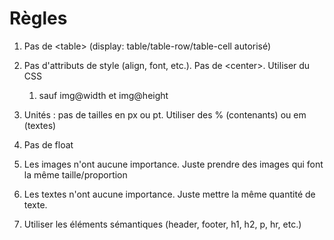 # Règles

1. Pas de &lt;table> (display: table/table-row/table-cell autorisé)
1. Pas d'attributs de style (align, font, etc.). Pas de &lt;center>. Utiliser du CSS
    1. sauf img@width et img@height
1. Unités : pas de tailles en px ou pt. Utiliser des % (contenants) ou em (textes)
1. Pas de float

1. Les images n'ont aucune importance. Juste prendre des images qui font la même taille/proportion
1. Les textes n'ont aucune importance. Juste mettre la même quantité de texte.

1. Utiliser les éléments sémantiques (header, footer, h1, h2, p, hr, etc.)